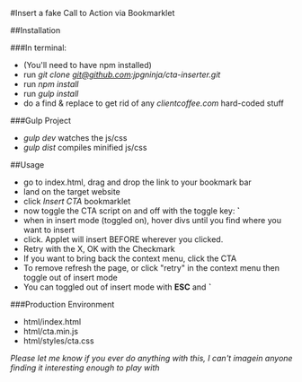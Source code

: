 #Insert a fake Call to Action via Bookmarklet

##Installation

###In terminal:
- (You'll need to have npm installed)
- run *git clone git@github.com:jpgninja/cta-inserter.git*
- run *npm install*
- run *gulp install*
- do a find & replace to get rid of any *clientcoffee.com* hard-coded stuff

###Gulp Project
- *gulp dev* watches the js/css
- *gulp dist* compiles minified js/css

##Usage
- go to index.html, drag and drop the link to your bookmark bar
- land on the target website
- click *Insert CTA* bookmarklet
- now toggle the CTA script on and off with the toggle key: **`**
- when in insert mode (toggled on), hover divs until you find where you want to insert
- click. Applet will insert BEFORE wherever you clicked.
- Retry with the X, OK with the Checkmark
- If you want to bring back the context menu, click the CTA
- To remove refresh the page, or click "retry" in the context menu then toggle out of insert mode
- You can toggled out of insert mode with **ESC** and **`**

###Production Environment
- html/index.html
- html/cta.min.js
- html/styles/cta.css




*Please let me know if you ever do anything with this, I can't imagein anyone finding it interesting enough to play with*